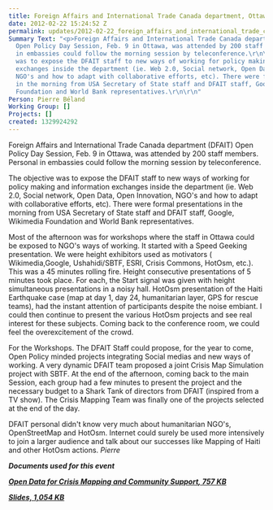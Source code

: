 ```yaml
---
title: Foreign Affairs and International Trade Canada department, Ottawa
date: 2012-02-22 15:24:52 Z
permalink: updates/2012-02-22_foreign_affairs_and_international_trade_canada_department_ottawa
Summary Text: "<p>Foreign Affairs and International Trade Canada department (DFAIT)
  Open Policy Day Session, Feb. 9 in Ottawa, was attended by 200 staff members. Personal
  in embassies could follow the morning session by teleconference.\r\n\r\n<p>The objective
  was to expose the DFAIT staff to new ways of working for policy making and information
  exchanges inside the department (ie. Web 2.0, Social network, Open Data, Open Innovation,
  NGO's and how to adapt with collaborative efforts, etc). There were formal presentations
  in the morning from USA Secretary of State staff and DFAIT staff, Google, Wikimedia
  Foundation and World Bank representatives.\r\n\r\n"
Person: Pierre Béland
Working Group: []
Projects: []
created: 1329924292
---
```


<p>Foreign Affairs and International Trade Canada department (DFAIT) Open Policy Day Session, Feb. 9 in Ottawa, was attended by 200 staff members. Personal in embassies could follow the morning session by teleconference.</p><p>The objective was to expose the DFAIT staff to new ways of working for policy making and information exchanges inside the department (ie. Web 2.0, Social network, Open Data, Open Innovation, NGO's and how to adapt with collaborative efforts, etc). There were formal presentations in the morning from USA Secretary of State staff and DFAIT staff, Google, Wikimedia Foundation and World Bank representatives.<!--break--></p><p>Most of the afternoon was for workshops where the staff in Ottawa could be exposed to NGO's ways of working. It started with a Speed Geeking presentation. We were height exhibitors used as motivators ( Wikimedia,Google, Ushahidi/SBTF, ESRI, Crisis Commons, HotOsm, etc.). This was a 45 minutes rolling fire. Height consecutive presentations of 5 minutes took place. For each, the Start signal was given with height simultaneous presentations in a noisy hall. HotOsm presentation of the Haiti Earthquake case (map at day 1, day 24, humanitarian layer, GPS for rescue teams), had the instant attention of participants despite the noise embiant. I could then continue to present the various HotOsm projects and see real interest for these subjects. Coming back to the conference room, we could feel the overexcitement of the crowd.</p><p>For the Workshops. The DFAIT Staff could propose, for the year to come, Open Policy minded projects integrating Social medias and new ways of working. A very dynamic DFAIT team proposed a joint Crisis Map Simulation project with SBTF. At the end of the afternoon, coming back to the main Session, each group had a few minutes to present the project and the necessary budget to a Shark Tank of directors from DFAIT (inspired from a TV show). The Crisis Mapping Team was finally one of the projects selected at the end of the day.</p><p>DFAIT personal didn't know very much about humanitarian NGO's, OpenStreetMap and HotOsm. Internet could surely be used more intensively to join a larger audience and talk about our successes like Mapping of Haiti and other HotOsm actions. <em>Pierre</em></p><p><em><em><strong>Documents used for this event</strong></em></em></p><p><em><em><strong><strong><a href="http://pierzen.dev.openstreetmap.org/hot/documents/HOTCrisisMappingForeignAffairsandInternationalTradeCanada-2012-02-09.pdf"> <em>Open Data for Crisis Mapping and Community Support<em>, 757 KB</em></em></a></strong></strong></em></em></p><p><em><em><strong><strong><em><em><a href="http://pierzen.dev.openstreetmap.org/hot/documents/HOTCrisisMappingForeignAffairsandInternationalTradeCanada-Slides-2012-02-09.ppt"> Slides, 1,054 KB</a> </em></em></strong></strong></em></em></p>
